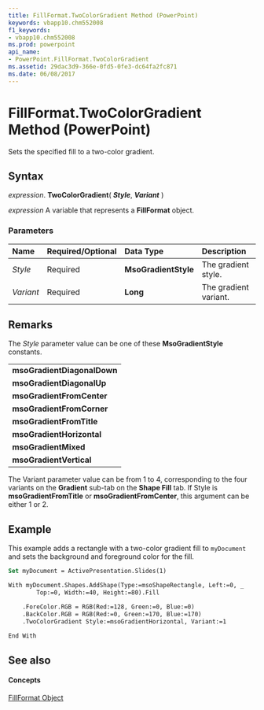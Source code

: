 ```yaml
---
title: FillFormat.TwoColorGradient Method (PowerPoint)
keywords: vbapp10.chm552008
f1_keywords:
- vbapp10.chm552008
ms.prod: powerpoint
api_name:
- PowerPoint.FillFormat.TwoColorGradient
ms.assetid: 29dac3d9-366e-0fd5-0fe3-dc64fa2fc871
ms.date: 06/08/2017
---
```



# FillFormat.TwoColorGradient Method (PowerPoint)

Sets the specified fill to a two-color gradient.


## Syntax

 _expression_. **TwoColorGradient**( **_Style_**, **_Variant_** )

 _expression_ A variable that represents a **FillFormat** object.


### Parameters



|**Name**|**Required/Optional**|**Data Type**|**Description**|
|:-----|:-----|:-----|:-----|
| _Style_|Required|**MsoGradientStyle**|The gradient style.|
| _Variant_|Required|**Long**|The gradient variant. |

## Remarks

The  _Style_ parameter value can be one of these **MsoGradientStyle** constants.


||
|:-----|
|**msoGradientDiagonalDown**|
|**msoGradientDiagonalUp**|
|**msoGradientFromCenter**|
|**msoGradientFromCorner**|
|**msoGradientFromTitle**|
|**msoGradientHorizontal**|
|**msoGradientMixed**|
|**msoGradientVertical**|
The Variant parameter value can be from 1 to 4, corresponding to the four variants on the  **Gradient** sub-tab on the **Shape Fill** tab. If Style is **msoGradientFromTitle** or **msoGradientFromCenter**, this argument can be either 1 or 2.


## Example

This example adds a rectangle with a two-color gradient fill to  `myDocument` and sets the background and foreground color for the fill.


```vb
Set myDocument = ActivePresentation.Slides(1)

With myDocument.Shapes.AddShape(Type:=msoShapeRectangle, Left:=0, _
        Top:=0, Width:=40, Height:=80).Fill

    .ForeColor.RGB = RGB(Red:=128, Green:=0, Blue:=0)
    .BackColor.RGB = RGB(Red:=0, Green:=170, Blue:=170)
    .TwoColorGradient Style:=msoGradientHorizontal, Variant:=1

End With
```


## See also


#### Concepts


[FillFormat Object](fillformat-object-powerpoint.md)

